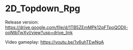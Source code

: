 # 2D_Topdown_Rpg

Release version:
https://drive.google.com/file/d/1TB5ZEmMPk12pFTpoQODll-ooNtbTwXyl/view?usp=drive_link
 
Video gameplay:
https://youtu.be/1v6uhTEwNgA
